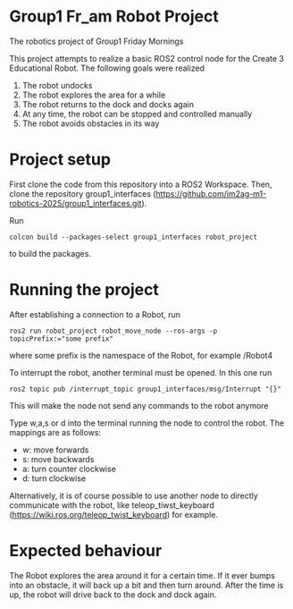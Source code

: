 # Group1 Fr_am Robot Project
The robotics project of Group1 Friday Mornings

This project attempts to realize a basic ROS2 control node for the Create 3 Educational Robot.
The following goals were realized
1. The robot undocks
2. The robot explores the area for a while
3. The robot returns to the dock and docks again
4. At any time, the robot can be stopped and controlled manually
5. The robot avoids obstacles in its way

# Project setup
First clone the code from this repository into a ROS2 Workspace.
Then, clone the repository group1_interfaces (https://github.com/im2ag-m1-robotics-2025/group1_interfaces.git).

Run
```ssh
colcon build --packages-select group1_interfaces robot_project
```
to build the packages.

# Running the project
After establishing a connection to a Robot, run
```ssh
ros2 run robot_project robot_move_node --ros-args -p topicPrefix:="some prefix"
```
where some prefix is the namespace of the Robot, for example /Robot4

To interrupt the robot, another terminal must be opened. In this one run
```ssh
ros2 topic pub /interrupt_topic group1_interfaces/msg/Interrupt "{}"
```
This will make the node not send any commands to the robot anymore

Type w,a,s or d into the terminal running the node to control the robot.
The mappings are as follows:
- w: move forwards
- s: move backwards
- a: turn counter clockwise
- d: turn clockwise

Alternatively, it is of course possible to use another node to directly communicate with the robot, like teleop_tiwst_keyboard (https://wiki.ros.org/teleop_twist_keyboard) for example.

# Expected behaviour
The Robot explores the area around it for a certain time. If it ever bumps into an obstacle, it will back up a bit and then turn around. After the time is up, the robot will drive back to the dock and dock again.



